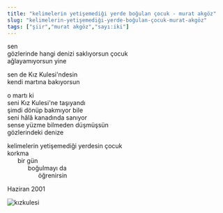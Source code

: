 ```yaml
---
title: "kelimelerin yetişemediği yerde boğulan çocuk - murat akgöz"
slug: "kelimelerin-yetişemediği-yerde-boğulan-çocuk-murat-akgöz"
tags: ["şiir","murat akgöz","sayı:iki"]
---
```


sen  
gözlerinde hangi denizi saklıyorsun çocuk  
ağlayamıyorsun yine

sen de Kız Kulesi'ndesin  
kendi martına bakıyorsun

o martı ki  
seni Kız Kulesi'ne taşıyandı  
şimdi dönüp bakmıyor bile  
seni hâlâ kanadında sanıyor  
sense yüzme bilmeden düşmüşsün  
gözlerindeki denize

kelimelerin yetişemediği yerdesin çocuk  
korkma  
      bir gün  
            boğulmayı da  
                  öğrenirsin

Haziran 2001

![kızkulesi](/img/ky02_17a_serapgecu.jpg)
